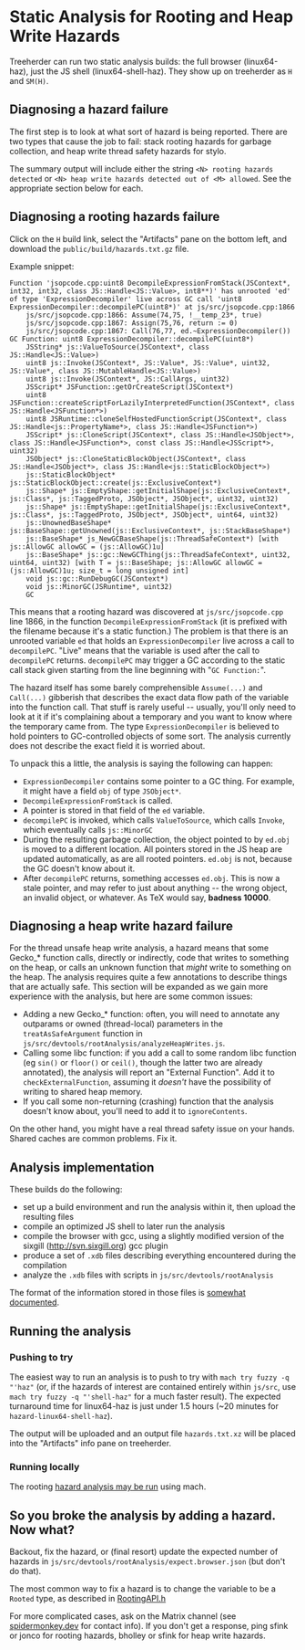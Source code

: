# Static Analysis for Rooting and Heap Write Hazards

Treeherder can run two static analysis builds: the full browser (linux64-haz), just the JS shell (linux64-shell-haz). They show up on treeherder as `H` and `SM(H)`.

## Diagnosing a hazard failure

The first step is to look at what sort of hazard is being reported. There are two types that cause the job to fail: stack rooting hazards for garbage collection, and heap write thread safety hazards for stylo.

The summary output will include either the string `<N> rooting hazards detected` or `<N> heap write hazards detected out of <M> allowed`. See the appropriate section below for each.

## Diagnosing a rooting hazards failure

Click on the `H` build link, select the "Artifacts" pane on the bottom left, and download the `public/build/hazards.txt.gz` file.

Example snippet:

    Function 'jsopcode.cpp:uint8 DecompileExpressionFromStack(JSContext*, int32, int32, class JS::Handle<JS::Value>, int8**)' has unrooted 'ed' of type 'ExpressionDecompiler' live across GC call 'uint8 ExpressionDecompiler::decompilePC(uint8*)' at js/src/jsopcode.cpp:1866
        js/src/jsopcode.cpp:1866: Assume(74,75, !__temp_23*, true)
        js/src/jsopcode.cpp:1867: Assign(75,76, return := 0)
        js/src/jsopcode.cpp:1867: Call(76,77, ed.~ExpressionDecompiler())
    GC Function: uint8 ExpressionDecompiler::decompilePC(uint8*)
        JSString* js::ValueToSource(JSContext*, class JS::Handle<JS::Value>)
        uint8 js::Invoke(JSContext*, JS::Value*, JS::Value*, uint32, JS::Value*, class JS::MutableHandle<JS::Value>)
        uint8 js::Invoke(JSContext*, JS::CallArgs, uint32)
        JSScript* JSFunction::getOrCreateScript(JSContext*)
        uint8 JSFunction::createScriptForLazilyInterpretedFunction(JSContext*, class JS::Handle<JSFunction*>)
        uint8 JSRuntime::cloneSelfHostedFunctionScript(JSContext*, class JS::Handle<js::PropertyName*>, class JS::Handle<JSFunction*>)
        JSScript* js::CloneScript(JSContext*, class JS::Handle<JSObject*>, class JS::Handle<JSFunction*>, const class JS::Handle<JSScript*>, uint32)
        JSObject* js::CloneStaticBlockObject(JSContext*, class JS::Handle<JSObject*>, class JS::Handle<js::StaticBlockObject*>)
        js::StaticBlockObject* js::StaticBlockObject::create(js::ExclusiveContext*)
        js::Shape* js::EmptyShape::getInitialShape(js::ExclusiveContext*, js::Class*, js::TaggedProto, JSObject*, JSObject*, uint32, uint32)
        js::Shape* js::EmptyShape::getInitialShape(js::ExclusiveContext*, js::Class*, js::TaggedProto, JSObject*, JSObject*, uint64, uint32)
        js::UnownedBaseShape* js::BaseShape::getUnowned(js::ExclusiveContext*, js::StackBaseShape*)
        js::BaseShape* js_NewGCBaseShape(js::ThreadSafeContext*) [with js::AllowGC allowGC = (js::AllowGC)1u]
        js::BaseShape* js::gc::NewGCThing(js::ThreadSafeContext*, uint32, uint64, uint32) [with T = js::BaseShape; js::AllowGC allowGC = (js::AllowGC)1u; size_t = long unsigned int]
        void js::gc::RunDebugGC(JSContext*)
        void js::MinorGC(JSRuntime*, uint32)
        GC

This means that a rooting hazard was discovered at `js/src/jsopcode.cpp` line 1866, in the function `DecompileExpressionFromStack` (it is prefixed with the filename because it's a static function.) The problem is that there is an unrooted variable `ed` that holds an `ExpressionDecompiler` live across a call to `decompilePC`. "Live" means that the variable is used after the call to `decompilePC` returns. `decompilePC` may trigger a GC according to the static call stack given starting from the line beginning with "`GC Function:`".

The hazard itself has some barely comprehensible `Assume(...)` and `Call(...)` gibberish that describes the exact data flow path of the variable into the function call. That stuff is rarely useful -- usually, you'll only need to look at it if it's complaining about a temporary and you want to know where the temporary came from. The type `ExpressionDecompiler` is believed to hold pointers to GC-controlled objects of some sort. The analysis currently does not describe the exact field it is worried about.

To unpack this a little, the analysis is saying the following can happen:

* `ExpressionDecompiler` contains some pointer to a GC thing. For example, it might have a field `obj` of type `JSObject*`.
* `DecompileExpressionFromStack` is called.
* A pointer is stored in that field of the `ed` variable.
* `decompilePC` is invoked, which calls `ValueToSource`, which calls `Invoke`, which eventually calls `js::MinorGC`
* During the resulting garbage collection, the object pointed to by `ed.obj` is moved to a different location. All pointers stored in the JS heap are updated automatically, as are all rooted pointers. `ed.obj` is not, because the GC doesn't know about it.
* After `decompilePC` returns, something accesses `ed.obj`. This is now a stale pointer, and may refer to just about anything -- the wrong object, an invalid object, or whatever. As TeX would say, **badness 10000**.

## Diagnosing a heap write hazard failure

For the thread unsafe heap write analysis, a hazard means that some Gecko_* function calls, directly or indirectly, code that writes to something on the heap, or calls an unknown function that *might* write to something on the heap. The analysis requires quite a few annotations to describe things that are actually safe. This section will be expanded as we gain more experience with the analysis, but here are some common issues:

* Adding a new Gecko_* function: often, you will need to annotate any outparams or owned (thread-local) parameters in the `treatAsSafeArgument` function in `js/src/devtools/rootAnalysis/analyzeHeapWrites.js`.
* Calling some libc function: if you add a call to some random libc function (eg `sin()` or `floor()` or `ceil()`, though the latter two are already annotated), the analysis will report an "External Function". Add it to `checkExternalFunction`, assuming it *doesn't* have the possibility of writing to shared heap memory.
* If you call some non-returning (crashing) function that the analysis doesn't know about, you'll need to add it to `ignoreContents`.

On the other hand, you might have a real thread safety issue on your hands. Shared caches are common problems. Fix it.

## Analysis implementation

These builds do the following:

* set up a build environment and run the analysis within it, then upload the resulting files
 * compile an optimized JS shell to later run the analysis
 * compile the browser with gcc, using a slightly modified version of the sixgill (http://svn.sixgill.org) gcc plugin
* produce a set of `.xdb` files describing everything encountered during the compilation
* analyze the `.xdb` files with scripts in `js/src/devtools/rootAnalysis`

The format of the information stored in those files is [somewhat documented][CFG].

## Running the analysis

### Pushing to try

The easiest way to run an analysis is to push to try with `mach try fuzzy -q "'haz"` (or, if the hazards of interest are contained entirely within `js/src`, use `mach try fuzzy -q "'shell-haz"` for a much faster result). The expected turnaround time for linux64-haz is just under 1.5 hours (~20 minutes for `hazard-linux64-shell-haz`).

The output will be uploaded and an output file `hazards.txt.xz` will be placed into the "Artifacts" info pane on treeherder.

### Running locally

The rooting [hazard analysis may be run][running] using mach.

## So you broke the analysis by adding a hazard. Now what?

Backout, fix the hazard, or (final resort) update the expected number of hazards in `js/src/devtools/rootAnalysis/expect.browser.json` (but don't do that).

The most common way to fix a hazard is to change the variable to be a `Rooted` type, as described in [RootingAPI.h][rooting]

For more complicated cases, ask on the Matrix channel (see [spidermonkey.dev][spidermonkey] for contact info). If you don't get a response, ping sfink or jonco for rooting hazards, bholley or sfink for heap write hazards.

[running]: running.md
[rooting]: https://searchfox.org/mozilla-central/source/js/public/RootingAPI.h
[spidermonkey]: https://spidermonkey.dev/
[CFG]: CFG.md
